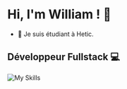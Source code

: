 # Hi, I'm William ! 👋

 <!-- 🔭 I’m currently working -->

- 🌱 Je suis étudiant à Hetic.

## Développeur Fullstack 💻

![My Skills](https://skillicons.dev/icons?i=js,nodejs,express,python,react,php,vite,tailwind,css,html,mongodb,mysql,,blender,unity,git,github,discord,vscode,figma)



